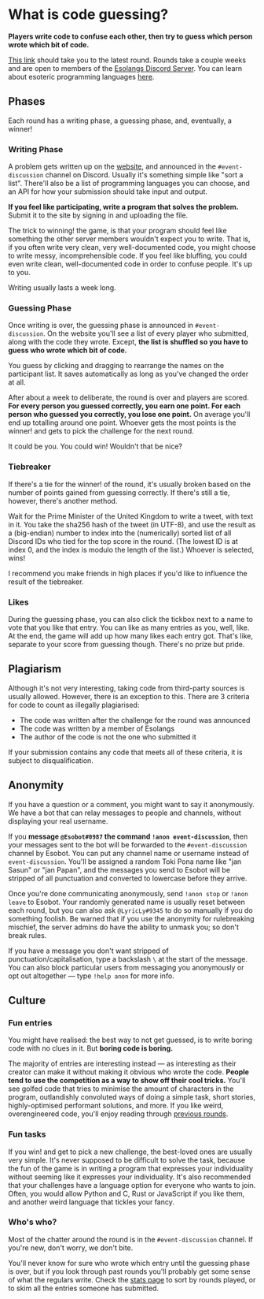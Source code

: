 # What is code guessing?
__Players write code to confuse each other, then try to guess which person wrote which bit of code.__

[This link](https://cg.esolangs.gay) should take you to the latest round. Rounds take a couple weeks and are open to members of the [Esolangs Discord Server](https://discord.gg/3UXSK5p). You can learn about esoteric programming languages [here](https://esolangs.org).

## Phases
Each round has a writing phase, a guessing phase, and, eventually, a winner!

### Writing Phase
A problem gets written up on the [website](https://cg.esolangs.gay), and announced in the `#event-discussion` channel on Discord. Usually it's something simple like "sort a list". There'll also be a list of programming languages you can choose, and an API for how your submission should take input and output.

__If you feel like participating, write a program that solves the problem.__
Submit it to the site by signing in and uploading the file.

The trick to winning! the game, is that your program should feel like something the other server members wouldn't expect you to write.
That is, if you often write very clean, very well-documented code, you might choose to write messy, incomprehensible code. If you feel like bluffing, you could even write clean, well-documented code in order to confuse people. It's up to you.

Writing usually lasts a week long.

### Guessing Phase
Once writing is over, the guessing phase is announced in `#event-discussion`. On the website you'll see a list of every player who submitted, along with the code they wrote. Except, __the list is shuffled so you have to guess who wrote which bit of code.__

You guess by clicking and dragging to rearrange the names on the participant list. It saves automatically as long as you've changed the order at all.


After about a week to deliberate, the round is over and players are scored. __For every person you guessed correctly, you earn one point. For each person who guessed you correctly, you lose one point.__ On average you'll end up totalling around one point. Whoever gets the most points is the winner! and gets to pick the challenge for the next round.

It could be you. You could win! Wouldn't that be nice?

### Tiebreaker
If there's a tie for the winner! of the round, it's usually broken based on the number of points gained from guessing correctly. If there's still a tie, however, there's another method.

Wait for the Prime Minister of the United Kingdom to write a tweet, with text in it. You take the sha256 hash of the tweet (in UTF-8), and use the result as a (big-endian) number to index into the (numerically) sorted list of all Discord IDs who tied for the top score in the round. (The lowest ID is at index 0, and the index is modulo the length of the list.) Whoever is selected, wins!

I recommend you make friends in high places if you'd like to influence the result of the tiebreaker.

### Likes
During the guessing phase, you can also click the tickbox next to a name to vote that you like that entry. You can like as many entries as you, well, like. At the end, the game will add up how many likes each entry got. That's like, separate to your score from guessing though. There's no prize but pride.

## Plagiarism
Although it's not very interesting, taking code from third-party sources is usually allowed. However, there is an exception to this. There are 3 criteria for code to count as illegally plagiarised:
- The code was written after the challenge for the round was announced
- The code was written by a member of Esolangs
- The author of the code is not the one who submitted it

If your submission contains any code that meets all of these criteria, it is subject to disqualification.

## Anonymity
If you have a question or a comment, you might want to say it anonymously. We have a bot that can relay messages to people and channels, without displaying your real username.

If you __message `@Esobot#0987` the command `!anon event-discussion`__, then your messages sent to the bot will be forwarded to the `#event-discussion` channel by Esobot. You can put any channel name or username instead of `event-discussion`. You'll be assigned a random Toki Pona name like "jan Sasun" or "jan Papan", and the messages you send to Esobot will be stripped of all punctuation and converted to lowercase before they arrive.

Once you're done communicating anonymously, send `!anon stop` or `!anon leave` to Esobot. Your randomly generated name is usually reset between each round, but you can also ask `@LyricLy#9345` to do so manually if you do something foolish. Be warned that if you use the anonymity for rulebreaking mischief, the server admins do have the ability to unmask you; so don't break rules.

If you have a message you don't want stripped of punctuation/capitalisation, type a backslash `\` at the start of the message. You can also block particular users from messaging you anonymously or opt out altogether — type `!help anon` for more info.

## Culture

### Fun entries
You might have realised: the best way to not get guessed, is to write boring code with no clues in it. But __boring code is boring.__

The majority of entries are interesting instead — as interesting as their creator can make it without making it obvious who wrote the code. __People tend to use the competition as a way to show off their cool tricks.__ You'll see golfed code that tries to minimise the amount of characters in the program, outlandishly convoluted ways of doing a simple task, short stories, highly-optimised performant solutions, and more. If you like weird, overengineered code, you'll enjoy reading through [previous rounds](https://cg.esolangs.gay/index/).

### Fun tasks
If you win! and get to pick a new challenge, the best-loved ones are usually very simple. It's never supposed to be difficult to solve the task, because the fun of the game is in writing a program that expresses your individuality without seeming like it expresses your individuality. It's also recommended that your challenges have a language option for everyone who wants to join. Often, you would allow Python and C, Rust or JavaScript if you like them, and another weird language that tickles your fancy.

### Who's who?
Most of the chatter around the round is in the `#event-discussion` channel. If you're new, don't worry, we don't bite.

You'll never know for sure who wrote which entry until the guessing phase is over, but if you look through past rounds you'll probably get some sense of what the regulars write. Check the [stats page](https://cg.esolangs.gay/stats) to sort by rounds played, or to skim all the entries someone has submitted.
